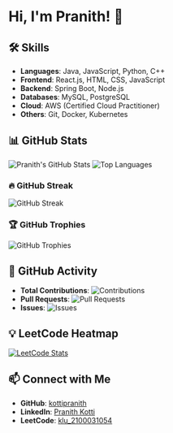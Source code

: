 # Hi, I'm Pranith! 👋

## 🛠️ Skills
- **Languages**: Java, JavaScript, Python, C++
- **Frontend**: React.js, HTML, CSS, JavaScript
- **Backend**: Spring Boot, Node.js
- **Databases**: MySQL, PostgreSQL
- **Cloud**: AWS (Certified Cloud Practitioner)
- **Others**: Git, Docker, Kubernetes

## 📊 GitHub Stats
![Pranith's GitHub Stats](https://github-readme-stats.vercel.app/api?username=kottipranith&show_icons=true&theme=radical)
![Top Languages](https://github-readme-stats.vercel.app/api/top-langs/?username=kottipranith&layout=compact&theme=radical)

### 🔥 GitHub Streak
![GitHub Streak](https://streak-stats.demolab.com?user=kottipranith&theme=radical)

### 🏆 GitHub Trophies
![GitHub Trophies](https://github-profile-trophy.vercel.app/?username=kottipranith&theme=radical)

## 🚀 GitHub Activity
- **Total Contributions**: ![Contributions](https://komarev.com/ghpvc/?username=kottipranith&label=Contributions&color=red&style=flat-square)
- **Pull Requests**: ![Pull Requests](https://img.shields.io/github/issues-pr/kottipranith?color=green&style=flat-square)
- **Issues**: ![Issues](https://img.shields.io/github/issues/kottipranith?color=blue&style=flat-square)

## 💡 LeetCode Heatmap
[![LeetCode Stats](https://leetcode-stats-api.herokuapp.com/klu_2100031054?theme=dark)](https://leetcode.com/klu_2100031054/)

## 📫 Connect with Me
- **GitHub**: [kottipranith](https://github.com/kottipranith)
- **LinkedIn**: [Pranith Kotti](https://www.linkedin.com/in/kotti-durga-sai-pranith-475870248/)
- **LeetCode**: [klu_2100031054](https://leetcode.com/klu_2100031054/)
